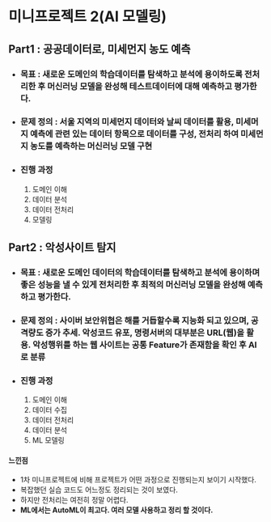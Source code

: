 # 미니프로젝트 2(AI 모델링)

## Part1 : 공공데이터로, 미세먼지 농도 예측

+ ### 목표 : 새로운 도메인의 학습데이터를 탐색하고 분석에 용이하도록 전처리한 후 머신러닝 모델을 완성해 테스트데이터에 대해 예측하고 평가한다.
+ ### 문제 정의 : 서울 지역의 미세먼지 데이터와 날씨 데이터를 활용, 미세머지 예측에 관련 있는 데이터 항목으로 데이터를 구성, 전처리 하여 미세먼지 농도를 예측하는 머신러닝 모델 구현
+ ### 진행 과정
    1. 도메인 이해
    2. 데이터 분석
    3. 데이터 전처리
    4. 모델링
## Part2 : 악성사이트 탐지

+ ### 목표 : 새로운 도메인 데이터의 학습데이터를 탐색하고 분석에 용이하며 좋은 성능을 낼 수 있게 전처리한 후 최적의 머신러닝 모델을 완성해 예측하고 평가한다.
+ ### 문제 정의 : 사이버 보안위협은 해를 거듭할수록 지능화 되고 있으며, 공격량도 증가 추세. 악성코드 유포, 명령서버의 대부분은 URL(웹)을 활용. 악성행위를 하는 웹 사이트는 공통 Feature가 존재함을 확인 후 AI로 분류
+ ### 진행 과정
    1. 도메인 이해
    2. 데이터 수집
    3. 데이터 전처리
    4. 데이터 분석
    5. ML 모델링
        
#### 느낀점
- 1차 미니프로젝트에 비해 프로젝트가 어떤 과정으로 진행되는지 보이기 시작했다.
- 복잡했던 실습 코드도 어느정도 정리되는 것이 보였다.
- 하지만 전처리는 여전히 정말 어렵다.
- <b>ML에서는 AutoML이 최고다. 여러 모델 사용하고 정리 할 것이다.</b>

